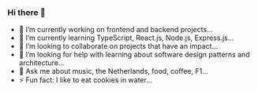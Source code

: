 ### Hi there 👋

- 🔭 I’m currently working on frontend and backend projects...
- 🌱 I’m currently learning TypeScript, React.js, Node.js, Express.js...
- 👯 I’m looking to collaborate on projects that have an impact...
- 🤔 I’m looking for help with learning about software design patterns and architecture...
- 💬 Ask me about music, the Netherlands, food, coffee, F1...
- ⚡ Fun fact: I like to eat cookies in water...
